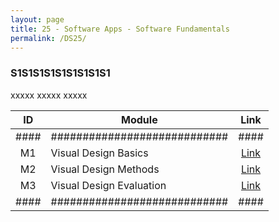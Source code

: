 ```yaml
---
layout: page
title: 25 - Software Apps - Software Fundamentals
permalink: /DS25/
---
```


<h3>S1S1S1S1S1S1S1S1S1</h3>

xxxxx xxxxx xxxxx

| ID | Module                     |Link|
|:--:|----------------------------|:--:|
|####|############################|####|
| M1 | Visual Design Basics       |[Link](/02-MSDS-Courses/MSDS22/M1/)|
| M2 | Visual Design Methods      |[Link](/02-MSDS-Courses/MSDS22/M2/)|
| M3 | Visual Design Evaluation   |[Link](/02-MSDS-Courses/MSDS22/M3/)|
|####|############################|####|

